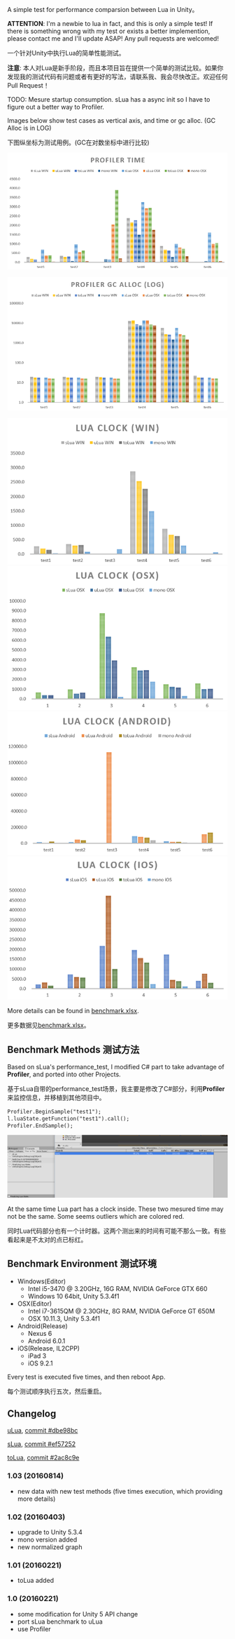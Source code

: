 A simple test for performance comparsion between Lua in Unity。

**ATTENTION**: I'm a newbie to lua in fact, and this is only a simple test! If there is something wrong with my test or exists a better implemention, please contact me and I'll update ASAP! Any pull requests are welcomed!

一个针对Unity中执行Lua的简单性能测试。

**注意**: 本人对Lua是新手阶段，而且本项目旨在提供一个简单的测试比较。如果你发现我的测试代码有问题或者有更好的写法，请联系我、我会尽快改正。欢迎任何Pull Request！

TODO: Mesure startup consumption. sLua has a async init so I have to figure out a better way to Profiler.

Images below show test cases as vertical axis, and time or gc alloc. (GC Alloc is in LOG)

下图纵坐标为测试用例。(GC在对数坐标中进行比较)

![profiler_time](images/profiler_time.png)

![profiler_gc](images/profiler_gc.png)

![lua_clock_win](images/lua_clock_win.png)
![lua_clock_osx](images/lua_clock_osx.png)
![lua_clock_android](images/lua_clock_android.png)
![lua_clock_ios](images/lua_clock_ios.png)

More details can be found in [benchmark.xlsx](benchmark.xlsx).

更多数据见[benchmark.xlsx](benchmark.xlsx)。

## Benchmark Methods 测试方法

Based on sLua's performance_test, I modified C# part to take advantage of **Profiler**, and ported into other Projects.

基于sLua自带的performance_test场景，我主要是修改了C#部分，利用**Profiler**来监控信息，并移植到其他项目中。

    Profiler.BeginSample("test1");
    l.luaState.getFunction("test1").call();
    Profiler.EndSample();

![profiler](images/profiler.png)

At the same time Lua part has a clock inside. These two mesured time may not be the same. Some seems outliers which are colored red.

同时Lua代码部分也有一个计时器。这两个测出来的时间有可能不那么一致。有些看起来是不太对的点已标红。

## Benchmark Environment 测试环境

- Windows(Editor)
	- Intel i5-3470 @ 3.20GHz, 16G RAM, NVIDIA GeForce GTX 660
	- Windows 10 64bit, Unity 5.3.4f1
- OSX(Editor)
	- Intel i7-3615QM @ 2.30GHz, 8G RAM, NVIDIA GeForce GT 650M
	- OSX 10.11.3, Unity 5.3.4f1
- Android(Release)
	- Nexus 6
	- Android 6.0.1
- iOS(Release, IL2CPP)
	- iPad 3
	- iOS 9.2.1

Every test is executed five times, and then reboot App.

每个测试顺序执行五次，然后重启。

## Changelog

[uLua](https://github.com/jarjin/uLua), [commit #dbe98bc](https://github.com/jarjin/uLua/commit/dbe98bce0a3fd169935617dec9e9fe129de8832b)

[sLua](https://github.com/pangweiwei/slua), [commit #ef57252](https://github.com/pangweiwei/slua/commit/ef572524e5b95ff5305bd33d0f7a2725716f6ae5)

[toLua](https://github.com/topameng/tolua),  [commit #2ac8c9e](https://github.com/topameng/tolua/commit/2ac8c9e82bddbd22f681660b16ba316c78cf861f)

### 1.03 (20160814)

- new data with new test methods (five times execution, which providing more details)

### 1.02 (20160403)

- upgrade to Unity 5.3.4
- mono version added
- new normalized graph

### 1.01 (20160221)

- toLua added

### 1.0 (20160221)

- some modification for Unity 5 API change
- port sLua benchmark to uLua
- use Profiler
